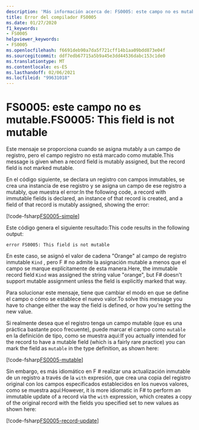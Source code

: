```yaml
---
description: 'Más información acerca de: FS0005: este campo no es mutable'
title: Error del compilador FS0005
ms.date: 01/27/2020
f1_keywords:
- FS0005
helpviewer_keywords:
- FS0005
ms.openlocfilehash: f6691deb90a7da5f721cff14b1aa09bdd873e04f
ms.sourcegitcommit: ddf7edb67715a5b9a45e3dd44536dabc153c1de0
ms.translationtype: MT
ms.contentlocale: es-ES
ms.lasthandoff: 02/06/2021
ms.locfileid: "99631018"
---
```

# <a name="fs0005-this-field-is-not-mutable"></a><span data-ttu-id="5e3e0-103">FS0005: este campo no es mutable.</span><span class="sxs-lookup"><span data-stu-id="5e3e0-103">FS0005: This field is not mutable</span></span>

<span data-ttu-id="5e3e0-104">Este mensaje se proporciona cuando se asigna mutably a un campo de registro, pero el campo registro no está marcado como mutable.</span><span class="sxs-lookup"><span data-stu-id="5e3e0-104">This message is given when a record field is mutably assigned, but the record field is not marked mutable.</span></span>

<span data-ttu-id="5e3e0-105">En el código siguiente, se declara un registro con campos inmutables, se crea una instancia de ese registro y se asigna un campo de ese registro a mutably, que muestra el error:</span><span class="sxs-lookup"><span data-stu-id="5e3e0-105">In the following code, a record with immutable fields is declared, an instance of that record is created, and a field of that record is mutably assigned, showing the error:</span></span>

[!code-fsharp[FS0005-simple](~/samples/snippets/fsharp/compiler-messages/fs0005.fsx#L2-L8)]

<span data-ttu-id="5e3e0-106">Este código genera el siguiente resultado:</span><span class="sxs-lookup"><span data-stu-id="5e3e0-106">This code results in the following output:</span></span>

```text
error FS0005: This field is not mutable
```

<span data-ttu-id="5e3e0-107">En este caso, se asignó el valor de cadena "Orange" al campo de registro inmutable `Kind` , pero F # no admite la asignación mutable a menos que el campo se marque explícitamente de esta manera.</span><span class="sxs-lookup"><span data-stu-id="5e3e0-107">Here, the immutable record field `Kind` was assigned the string value "orange", but F# doesn't support mutable assignment unless the field is explicitly marked that way.</span></span>

<span data-ttu-id="5e3e0-108">Para solucionar este mensaje, tiene que cambiar el modo en que se define el campo o cómo se establece el nuevo valor.</span><span class="sxs-lookup"><span data-stu-id="5e3e0-108">To solve this message you have to change either the way the field is defined, or how you're setting the new value.</span></span>

<span data-ttu-id="5e3e0-109">Si realmente desea que el registro tenga un campo mutable (que es una práctica bastante poco frecuente), puede marcar el campo como `mutable` en la definición de tipo, como se muestra aquí:</span><span class="sxs-lookup"><span data-stu-id="5e3e0-109">If you actually intended for the record to have a mutable field (which is a fairly rare practice) you can mark the field as `mutable` in the type definition, as shown here:</span></span>

[!code-fsharp[FS0005-mutable](~/samples/snippets/fsharp/compiler-messages/fs0005.fsx#L11-L17)]

<span data-ttu-id="5e3e0-110">Sin embargo, es más idiomático en F # realizar una actualización inmutable de un registro a través de la `with` expresión, que crea una copia del registro original con los campos especificados establecidos en los nuevos valores, como se muestra aquí:</span><span class="sxs-lookup"><span data-stu-id="5e3e0-110">However, it is more idiomatic in F# to perform an immutable update of a record via the `with` expression, which creates a copy of the original record with the fields you specified set to new values as shown here:</span></span>

[!code-fsharp[FS0005-record-update](~/samples/snippets/fsharp/compiler-messages/fs0005.fsx#L20-L26)]
